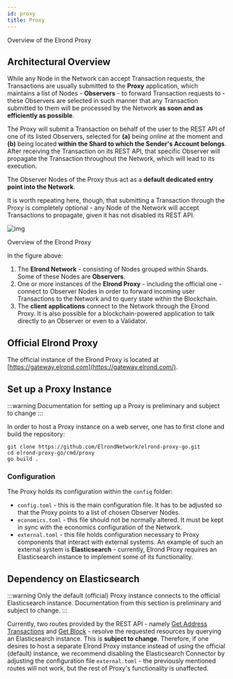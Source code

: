 ```yaml
---
id: proxy
title: Proxy
---
```


Overview of the Elrond Proxy

## **Architectural Overview**

While any Node in the Network can accept Transaction requests, the Transactions are usually submitted to the **Proxy** application, which maintains a list of Nodes - **Observers** - to forward Transaction requests to - these Observers are selected in such manner that any Transaction submitted to them will be processed by the Network **as soon and as efficiently as possible**.

The Proxy will submit a Transaction on behalf of the user to the REST API of one of its listed Observers, selected for **(a)** being _online_ at the moment and **(b)** being located **within the Shard to which the Sender's Account belongs**. After receiving the Transaction on its REST API, that specific Observer will propagate the Transaction throughout the Network, which will lead to its execution.

The Observer Nodes of the Proxy thus act as a **default dedicated entry point into the Network**.

It is worth repeating here, though, that submitting a Transaction through the Proxy is completely optional - any Node of the Network will accept Transactions to propagate, given it has not disabled its REST API.

![img](https://gblobscdn.gitbook.com/assets%2F-LhHlNldCYgbyqXEGXUS%2F-M93nKd9VLSYHsguW1PH%2F-M93o5wmBtDFoPSwcwmw%2FElrond%20Proxy%20-%20Purpose%20(overview).png?alt=media&token=55699234-8846-407d-aa16-a0646f6c3748)

Overview of the Elrond Proxy

In the figure above:

1. The **Elrond Network** - consisting of Nodes grouped within Shards. Some of these Nodes are **Observers**.
2. One or more instances of the **Elrond Proxy** - including the official one - connect to Observer Nodes in order to forward incoming user Transactions to the Network and to query state within the Blockchain.
3. The **client applications** connect to the Network through the Elrond Proxy. It is also possible for a blockchain-powered application to talk directly to an Observer or even to a Validator.

## **Official Elrond Proxy**

The official instance of the Elrond Proxy is located at [https://gateway.elrond.com](https://gateway.elrond.com/).

## **Set up a Proxy Instance**

:::warning
Documentation for setting up a Proxy is preliminary and subject to change
:::

In order to host a Proxy instance on a web server, one has to first clone and build the repository:

```
git clone https://github.com/ElrondNetwork/elrond-proxy-go.git
cd elrond-proxy-go/cmd/proxy
go build .
```

### **Configuration**

The Proxy holds its configuration within the `config` folder:

- `config.toml` - this is the main configuration file. It has to be adjusted so that the Proxy points to a list of chosen Observer Nodes.
- `economics.toml` - this file should not be normally altered. It must be kept in sync with the economics configuration of the Network.
- `external.toml` - this file holds configuration necessary to Proxy components that interact with external systems. An example of such an external system is **Elasticsearch** - currently, Elrond Proxy requires an Elasticsearch instance to implement some of its functionality.

## **Dependency on Elasticsearch**

:::warning
Only the default (official) Proxy instance connects to the official Elasticsearch instance. Documentation from this section is preliminary and subject to change.
:::

Currently, two routes provided by the REST API - namely [Get Address Transactions](/sdk-and-tools/rest-api/addresses#span-classbadge-badge-primarygetspan-get-address-transactions) and [Get Block](/sdk-and-tools/rest-api/blocks) - resolve the requested resources by querying an Elasticsearch instance. This is **subject to change**. Therefore, if one desires to host a separate Elrond Proxy instance instead of using the official (default) instance, we recommend disabling the Elasticsearch Connector by adjusting the configuration file `external.toml` - the previously mentioned routes will not work, but the rest of Proxy's functionality is unaffected.
